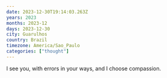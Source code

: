 ```yaml
---
date: 2023-12-30T19:14:03.263Z
years: 2023
months: 2023-12
days: 2023-12-30
city: Guarulhos
country: Brazil
timezone: America/Sao_Paulo
categories: ["thought"]
---
```

I see you, with errors in your ways, and I choose compassion.
